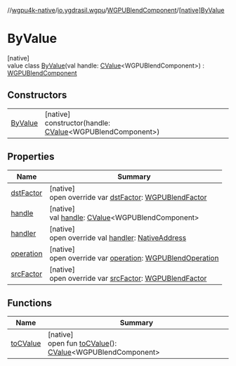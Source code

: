 //[wgpu4k-native](../../../../index.md)/[io.ygdrasil.wgpu](../../index.md)/[WGPUBlendComponent](../index.md)/[[native]ByValue](index.md)

# ByValue

[native]\
value class [ByValue](index.md)(val handle: [CValue](https://kotlinlang.org/api/core/kotlin-stdlib/kotlinx.cinterop/-c-value/index.html)&lt;WGPUBlendComponent&gt;) : [WGPUBlendComponent](../index.md)

## Constructors

| | |
|---|---|
| [ByValue](-by-value.md) | [native]<br>constructor(handle: [CValue](https://kotlinlang.org/api/core/kotlin-stdlib/kotlinx.cinterop/-c-value/index.html)&lt;WGPUBlendComponent&gt;) |

## Properties

| Name | Summary |
|---|---|
| [dstFactor](dst-factor.md) | [native]<br>open override var [dstFactor](dst-factor.md): [WGPUBlendFactor](../../-w-g-p-u-blend-factor/index.md) |
| [handle](handle.md) | [native]<br>val [handle](handle.md): [CValue](https://kotlinlang.org/api/core/kotlin-stdlib/kotlinx.cinterop/-c-value/index.html)&lt;WGPUBlendComponent&gt; |
| [handler](handler.md) | [native]<br>open override val [handler](handler.md): [NativeAddress](../../../ffi/-native-address/index.md) |
| [operation](operation.md) | [native]<br>open override var [operation](operation.md): [WGPUBlendOperation](../../-w-g-p-u-blend-operation/index.md) |
| [srcFactor](src-factor.md) | [native]<br>open override var [srcFactor](src-factor.md): [WGPUBlendFactor](../../-w-g-p-u-blend-factor/index.md) |

## Functions

| Name | Summary |
|---|---|
| [toCValue](../[native]to-c-value.md) | [native]<br>open fun [toCValue](../[native]to-c-value.md)(): [CValue](https://kotlinlang.org/api/core/kotlin-stdlib/kotlinx.cinterop/-c-value/index.html)&lt;WGPUBlendComponent&gt; |